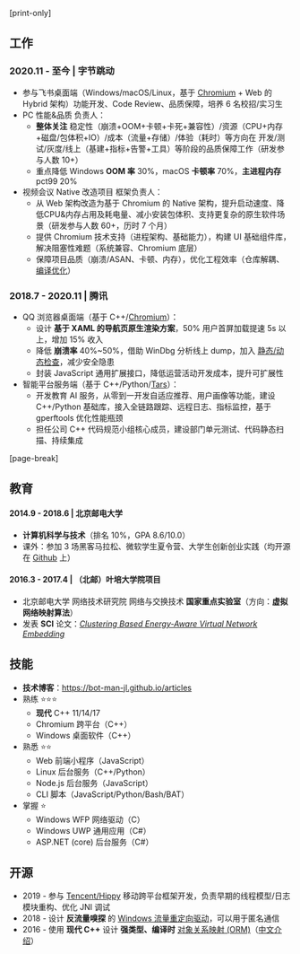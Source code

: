 ﻿[print-only]

<p id="cvQrCodeSec" style="position: fixed; width: 18%; height: 18%; top: 15px; right: 30px;"></p>

## 工作

### 2020.11 - 至今 | 字节跳动

- 参与飞书桌面端（Windows/macOS/Linux，基于 [Chromium](https://www.chromium.org) + Web 的 Hybrid 架构）功能开发、Code Review、品质保障，培养 6 名校招/实习生
- PC 性能&品质 负责人：
  - **整体关注** 稳定性（崩溃+OOM+卡顿+卡死+兼容性）/资源（CPU+内存+磁盘/包体积+IO）/成本（流量+存储）/体验（耗时）等方向在 开发/测试/灰度/线上（基建+指标+告警+工具）等阶段的品质保障工作（研发参与人数 10+）
  - 重点降低 Windows **OOM 率** 30%，macOS **卡顿率** 70%，**主进程内存** pct99 20%
- 视频会议 Native 改造项目 框架负责人：
  - 从 Web 架构改造为基于 Chromium 的 Native 架构，提升启动速度、降低CPU&内存占用及耗电量、减小安装包体积、支持更复杂的原生软件场景（研发参与人数 60+，历时 7 个月）
  - 提供 Chromium 技术支持（进程架构、基础能力），构建 UI 基础组件库，解决阻塞性难题（系统兼容、Chromium 底层）
  - 保障项目品质（崩溃/ASAN、卡顿、内存），优化工程效率（仓库解耦、[编译优化](../2022/Cpp-Project-Compile-Optimization.md)）

### 2018.7 - 2020.11 | 腾讯

- QQ 浏览器桌面端（基于 C++/[Chromium](https://www.chromium.org)）：
  - 设计 **基于 XAML 的导航页原生渲染方案**，50% 用户首屏加载提速 5s 以上，增加 15% 收入
  - 降低 **崩溃率** 40%~50%，借助 WinDbg 分析线上 dump，加入 [静态/动态检查](../2019/Cpp-Check.md)，减少安全隐患
  - 封装 JavaScript 通用扩展接口，降低运营活动开发成本，提升可扩展性
- 智能平台服务端（基于 C++/Python/[Tars](https://github.com/TarsCloud/TarsCpp)）：
  - 开发教育 AI 服务，从零到一开发自适应推荐、用户画像等功能，建设 C++/Python 基础库，接入全链路跟踪、远程日志、指标监控，基于 gperftools 优化性能瓶颈
  - 担任公司 C++ 代码规范小组核心成员，建设部门单元测试、代码静态扫描、持续集成

[page-break]

## 教育

#### 2014.9 - 2018.6 | 北京邮电大学

- **计算机科学与技术**（排名 10%，GPA 8.6/10.0）
- 课外：参加 3 场黑客马拉松、微软学生夏令营、大学生创新创业实践（均开源在 [Github](https://github.com/BOT-Man-JL) 上）

#### 2016.3 - 2017.4 | （北邮）叶培大学院项目

- 北京邮电大学 网络技术研究院 网络与交换技术 **国家重点实验室**（方向：**虚拟网络映射算法**）
- 发表 **SCI** 论文：[_Clustering Based Energy-Aware Virtual Network Embedding_](http://journals.sagepub.com/doi/full/10.1177/1550147717726714)

## 技能

- **技术博客**：https://bot-man-jl.github.io/articles
- 熟练 ⭐⭐⭐
  - **现代** C++ 11/14/17
  - Chromium 跨平台（C++）
  - Windows 桌面软件（C++）
- 熟悉 ⭐⭐
  - Web 前端小程序（JavaScript）
  - Linux 后台服务（C++/Python）
  - Node.js 后台服务（JavaScript）
  - CLI 脚本（JavaScript/Python/Bash/BAT）
- 掌握 ⭐
  - Windows WFP 网络驱动（C）
  - Windows UWP 通用应用（C#）
  - ASP.NET (core) 后台服务（C#）

## 开源

- 2019 - 参与 [Tencent/Hippy](https://github.com/Tencent/Hippy) 移动跨平台框架开发，负责早期的线程模型/日志模块重构、优化 JNI 调试
- 2018 - 设计 **反流量嗅探** 的 [Windows 流量重定向驱动](https://github.com/BOT-Man-JL/WFP-Traffic-Redirection-Driver)，可以用于匿名通信
- 2016 - 使用 **现代 C++** 设计 **强类型、编译时** [对象关系映射 (ORM)](https://github.com/BOT-Man-JL/ORM-Lite)（[中文介绍](../2016/How-to-Design-a-Better-Cpp-ORM.md)）

<script>
var two_column_style = '&style=two-column';
if (document.location.search.indexOf('style') == -1)
  document.location += two_column_style;

var cvStyleElem = document.createElement('style');
cvStyleElem.innerHTML += '@media print { header { margin-bottom: 0; } }';
document.head.appendChild(cvStyleElem);

if (qrCodeSVG)
  document.getElementById('cvQrCodeSec').innerHTML = qrCodeSVG(location.href.replace(two_column_style, ''), 360);
</script>
